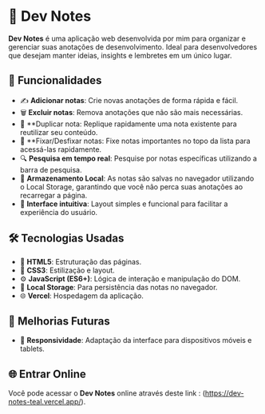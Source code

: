 # 📝 Dev Notes

**Dev Notes** é uma aplicação web desenvolvida por mim para organizar e gerenciar suas anotações de desenvolvimento. Ideal para desenvolvedores que desejam manter ideias, insights e lembretes em um único lugar.

## 🚀 Funcionalidades

- ✍️ **Adicionar notas**: Crie novas anotações de forma rápida e fácil.
- 🗑️ **Excluir notas**: Remova anotações que não são mais necessárias.
- 🔁 **Duplicar nota: Replique rapidamente uma nota existente para reutilizar seu conteúdo.
- 📌 **Fixar/Desfixar notas: Fixe notas importantes no topo da lista para acessá-las rapidamente.
- 🔍 **Pesquisa em tempo real**: Pesquise por notas específicas utilizando a barra de pesquisa.
- 💾 **Armazenamento Local**: As notas são salvas no navegador utilizando o Local Storage, garantindo que você não perca suas anotações ao recarregar a página.
- 🎨 **Interface intuitiva**: Layout simples e funcional para facilitar a experiência do usuário.

## 🛠️ Tecnologias Usadas

- 🧩 **HTML5**: Estruturação das páginas.
- 🎨 **CSS3**: Estilização e layout.
- ⚙️ **JavaScript (ES6+)**: Lógica de interação e manipulação do DOM.
- 💾 **Local Storage**: Para persistência das notas no navegador.
- 🌐 **Vercel**: Hospedagem da aplicação.

## 🔧 Melhorias Futuras

- 📱 **Responsividade**: Adaptação da interface para dispositivos móveis e tablets.

## 🌐 Entrar Online

Você pode acessar o **Dev Notes** online através deste link : (https://dev-notes-teal.vercel.app/).
